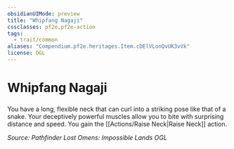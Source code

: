 ```yaml
---
obsidianUIMode: preview
title: "Whipfang Nagaji"
cssclasses: pf2e,pf2e-action
tags:
  - trait/common
aliases: "Compendium.pf2e.heritages.Item.cDElVLonQvUK3vVk"
license: OGL
---
```

# Whipfang Nagaji

### 






You have a long, flexible neck that can curl into a striking pose like that of a snake. Your deceptively powerful muscles allow you to bite with surprising distance and speed. You gain the [[Actions/Raise Neck|Raise Neck]] action.

*Source: Pathfinder Lost Omens: Impossible Lands*
*OGL*